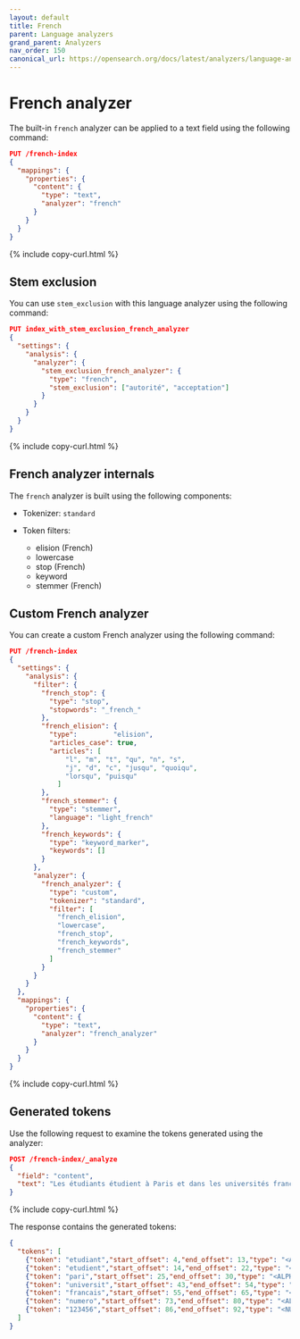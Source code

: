 ```yaml
---
layout: default
title: French
parent: Language analyzers
grand_parent: Analyzers
nav_order: 150
canonical_url: https://opensearch.org/docs/latest/analyzers/language-analyzers/french/
---
```


# French analyzer

The built-in `french` analyzer can be applied to a text field using the following command:

```json
PUT /french-index
{
  "mappings": {
    "properties": {
      "content": {
        "type": "text",
        "analyzer": "french"
      }
    }
  }
}
```
{% include copy-curl.html %}

## Stem exclusion

You can use `stem_exclusion` with this language analyzer using the following command:

```json
PUT index_with_stem_exclusion_french_analyzer
{
  "settings": {
    "analysis": {
      "analyzer": {
        "stem_exclusion_french_analyzer": {
          "type": "french",
          "stem_exclusion": ["autorité", "acceptation"]
        }
      }
    }
  }
}
```
{% include copy-curl.html %}

## French analyzer internals

The `french` analyzer is built using the following components:

- Tokenizer: `standard`

- Token filters:
  - elision (French)
  - lowercase
  - stop (French)
  - keyword
  - stemmer (French)

## Custom French analyzer

You can create a custom French analyzer using the following command:

```json
PUT /french-index
{
  "settings": {
    "analysis": {
      "filter": {
        "french_stop": {
          "type": "stop",
          "stopwords": "_french_"
        },
        "french_elision": {
          "type":         "elision",
          "articles_case": true,
          "articles": [
              "l", "m", "t", "qu", "n", "s",
              "j", "d", "c", "jusqu", "quoiqu",
              "lorsqu", "puisqu"
            ]
        },
        "french_stemmer": {
          "type": "stemmer",
          "language": "light_french"
        },
        "french_keywords": {
          "type": "keyword_marker",
          "keywords": []
        }
      },
      "analyzer": {
        "french_analyzer": {
          "type": "custom",
          "tokenizer": "standard",
          "filter": [
            "french_elision",
            "lowercase",
            "french_stop",
            "french_keywords",
            "french_stemmer"
          ]
        }
      }
    }
  },
  "mappings": {
    "properties": {
      "content": {
        "type": "text",
        "analyzer": "french_analyzer"
      }
    }
  }
}
```
{% include copy-curl.html %}

## Generated tokens

Use the following request to examine the tokens generated using the analyzer:

```json
POST /french-index/_analyze
{
  "field": "content",
  "text": "Les étudiants étudient à Paris et dans les universités françaises. Leurs numéros sont 123456."
}
```
{% include copy-curl.html %}

The response contains the generated tokens:

```json
{
  "tokens": [
    {"token": "etudiant","start_offset": 4,"end_offset": 13,"type": "<ALPHANUM>","position": 1},
    {"token": "etudient","start_offset": 14,"end_offset": 22,"type": "<ALPHANUM>","position": 2},
    {"token": "pari","start_offset": 25,"end_offset": 30,"type": "<ALPHANUM>","position": 4},
    {"token": "universit","start_offset": 43,"end_offset": 54,"type": "<ALPHANUM>","position": 8},
    {"token": "francais","start_offset": 55,"end_offset": 65,"type": "<ALPHANUM>","position": 9},
    {"token": "numero","start_offset": 73,"end_offset": 80,"type": "<ALPHANUM>","position": 11},
    {"token": "123456","start_offset": 86,"end_offset": 92,"type": "<NUM>","position": 13}
  ]
}
```